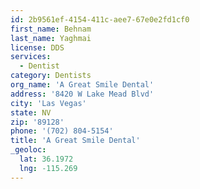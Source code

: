 ```yaml
---
id: 2b9561ef-4154-411c-aee7-67e0e2fd1cf0
first_name: Behnam
last_name: Yaghmai
license: DDS
services:
  - Dentist
category: Dentists
org_name: 'A Great Smile Dental'
address: '8420 W Lake Mead Blvd'
city: 'Las Vegas'
state: NV
zip: '89128'
phone: '(702) 804-5154'
title: 'A Great Smile Dental'
_geoloc:
  lat: 36.1972
  lng: -115.269
---
```

